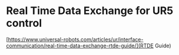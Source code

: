 # Real Time Data Exchange for UR5 control
[https://www.universal-robots.com/articles/ur/interface-communication/real-time-data-exchange-rtde-guide/](RTDE Guide)
